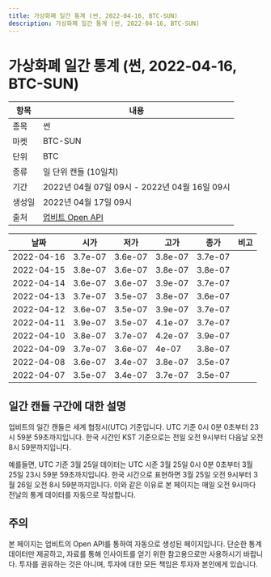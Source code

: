 ```yaml
---
title: 가상화폐 일간 통계 (썬, 2022-04-16, BTC-SUN)
description: 가상화폐 일간 통계 (썬, 2022-04-16, BTC-SUN)
---
```



가상화폐 일간 통계 (썬, 2022-04-16, BTC-SUN)
===

|항목|내용|
|--|--|
|종목|썬|
|마켓|BTC-SUN|
|단위|BTC|
|종류|일 단위 캔들 (10일치)|
|기간|2022년 04월 07일 09시 - 2022년 04월 16일 09시|
|생성일|2022년 04월 17일 09시|
|출처|[업비트 Open API](https://docs.upbit.com)|


|날짜|시가|저가|고가|종가|비고|
|--|--|--|--|--|--|
|2022-04-16|3.7e-07|3.6e-07|3.8e-07|3.7e-07|    |
|2022-04-15|3.8e-07|3.6e-07|3.8e-07|3.8e-07|    |
|2022-04-14|3.6e-07|3.6e-07|3.9e-07|3.7e-07|    |
|2022-04-13|3.7e-07|3.5e-07|3.8e-07|3.6e-07|    |
|2022-04-12|3.6e-07|3.5e-07|3.9e-07|3.7e-07|    |
|2022-04-11|3.9e-07|3.5e-07|4.1e-07|3.7e-07|    |
|2022-04-10|3.8e-07|3.7e-07|4.2e-07|3.9e-07|    |
|2022-04-09|3.7e-07|3.6e-07|4e-07|3.8e-07|    |
|2022-04-08|3.6e-07|3.4e-07|3.8e-07|3.5e-07|    |
|2022-04-07|3.5e-07|3.4e-07|3.7e-07|3.5e-07|    |


일간 캔들 구간에 대한 설명
---


업비트의 일간 캔들은 세계 협정시(UTC) 기준입니다. 
UTC 기준 0시 0분 0초부터 23시 59분 59초까지입니다. 
한국 시간인 KST 기준으로는 전일 오전 9시부터 다음날 오전 8시 59분까지입니다. 


예를들면, UTC 기준 3월 25일 데이터는 UTC 시준 3월 25일 0시 0분 0초부터 3월 25일 23시 59분 59초까지입니다. 
한국 시간으로 표현하면 3월 25일 오전 9시부터 3월 26일 오전 8시 59분까지입니다. 
이와 같은 이유로 본 페이지는 매일 오전 9시마다 전날의 통계 데이터를 자동으로 작성합니다. 


주의
---


본 페이지는 업비트의 Open API를 통하여 자동으로 생성된 페이지입니다. 
단순한 통계 데이터만 제공하고, 자료를 통해 인사이트를 얻기 위한 참고용으로만 사용하시기 바랍니다. 
투자를 권유하는 것은 아니며, 투자에 대한 모든 책임은 투자자 본인에게 있습니다. 
